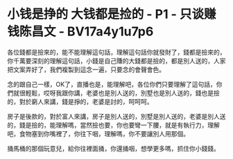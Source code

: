 # 小钱是挣的 大钱都是捡的 - P1 - 只谈赚钱陈昌文 - BV17a4y1u7p6

各位錢都是撿來的，能不能理解這句話，理解這句話你就發財了，錢都是撿來的，你千萬要深刻的理解這句話，小錢是自己賺的大錢都是撿的，都是別人送的，人家把文案弄好了，我們複製到這念一遍，只要念的會聲會色。

念的跟自己一樣，OK了，直播也是，能理解吧，各位你們只要理解了這句話，你們就很輕鬆，哎呀我跟你講，老婆也是別人送的，別墅也是別人送的，錢也是撿的，對於窮人來講，錢是掙的，老婆是討的，呵呵呵。

房子是後款的，對於富人來講，房子是別人送的，別墅是別人送的，老婆是別人送的，錢是撿的，能理解嗎，當然撿也要，你也要彎一下腰，就是有執行力，理解吧，食物塞到你嘴裡了，你往下咽，理解嗎，你不要讓別人用那個。

捅馬桶的那個玩意兒，給你往裡面捅，你還捅咽，想學更多嗎，抓住你小錢錢。